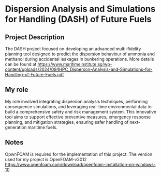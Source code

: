# Dispersion Analysis and Simulations for Handling (DASH) of Future Fuels

## Project Description
The DASH project focused on developing an advanced multi-fidelity planning tool designed to predict the dispersion behaviour of ammonia and methanol during accidental leakages in bunkering operations. More details can be found at https://www.maritimeinstitute.sg/wp-content/uploads/2024/09/IHPC_Disperson-Analysis-and-Simulations-for-Handling-of-Future-Fuels.pdf

## My role
My role involved integrating dispersion analysis techniques, performing consequence simulations, and leveraging real-time environmental data to build a comprehensive safety and risk management system. This innovative tool aims to support effective preventive measures, emergency response planning, and mitigation strategies, ensuring safer handling of next-generation maritime fuels.

## Notes
OpwnFOAM is required for the implementation of this project. The version used for my project is  OpenFOAM-v2012 https://www.openfoam.com/download/openfoam-installation-on-windows-10
